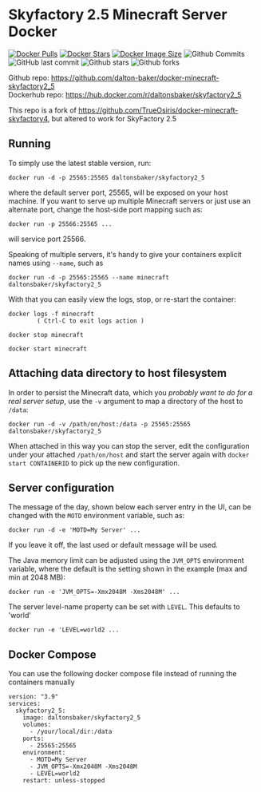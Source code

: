 # Skyfactory 2.5 Minecraft Server Docker
[![Docker Pulls](https://badgen.net/docker/pulls/daltonsbaker/skyfactory2_5?icon=docker&label=pulls)](https://hub.docker.com/r/daltonsbaker/skyfactory2_5/) 
[![Docker Stars](https://badgen.net/docker/stars/daltonsbaker/skyfactory2_5?icon=docker&label=stars)](https://hub.docker.com/r/daltonsbaker/skyfactory2_5/) 
[![Docker Image Size](https://badgen.net/docker/size/daltonsbaker/skyfactory2_5?icon=docker&label=image%20size)](https://hub.docker.com/r/daltonsbaker/skyfactory2_5/) 
![Github Commits](https://badgen.net/github/commits/dalton-baker/docker-minecraft-skyfactory2_5?icon=github&label=commits) 
![GitHub last commit](https://badgen.net/github/last-commit/dalton-baker/docker-minecraft-skyfactory2_5?icon=github&label=last%20commit) 
![Github stars](https://badgen.net/github/stars/dalton-baker/docker-minecraft-skyfactory2_5?icon=github&label=stars) 
![Github forks](https://badgen.net/github/forks/dalton-baker/docker-minecraft-skyfactory2_5?icon=github&label=forks)

Github repo: https://github.com/dalton-baker/docker-minecraft-skyfactory2_5<br>
Dockerhub repo: https://hub.docker.com/r/daltonsbaker/skyfactory2_5

This repo is a fork of https://github.com/TrueOsiris/docker-minecraft-skyfactory4, but altered to work for SkyFactory 2.5


## Running
To simply use the latest stable version, run:
```
docker run -d -p 25565:25565 daltonsbaker/skyfactory2_5
```
    
where the default server port, 25565, will be exposed on your host machine. If you want to serve up multiple Minecraft servers or just use an alternate port, change the host-side port mapping such as:
```
docker run -p 25566:25565 ...
```
will service port 25566.


Speaking of multiple servers, it's handy to give your containers explicit names using `--name`, such as
```
docker run -d -p 25565:25565 --name minecraft daltonsbaker/skyfactory2_5
```

With that you can easily view the logs, stop, or re-start the container:
```
docker logs -f minecraft
        ( Ctrl-C to exit logs action )

docker stop minecraft

docker start minecraft
```


## Attaching data directory to host filesystem

In order to persist the Minecraft data, which you *probably want to do for a real server setup*, use the `-v` argument to map a directory of the host to ``/data``:
```
docker run -d -v /path/on/host:/data -p 25565:25565 daltonsbaker/skyfactory2_5
```

When attached in this way you can stop the server, edit the configuration under your attached ``/path/on/host`` and start the server again with `docker start CONTAINERID` to pick up the new configuration.


## Server configuration

The message of the day, shown below each server entry in the UI, can be changed with the `MOTD` environment variable, such as:
```
docker run -d -e 'MOTD=My Server' ...
```

If you leave it off, the last used or default message will be used.

The Java memory limit can be adjusted using the `JVM_OPTS` environment variable, where the default is the setting shown in the example (max and min at 2048 MB):
```
docker run -e 'JVM_OPTS=-Xmx2048M -Xms2048M' ...
```

The server level-name property can be set with `LEVEL`. This defaults to 'world'
```
docker run -e 'LEVEL=world2 ...
```

## Docker Compose
You can use the following docker compose file instead of running the containers manually
```
version: "3.9"
services:
  skyfactory2_5:
    image: daltonsbaker/skyfactory2_5
    volumes:
      - /your/local/dir:/data
    ports:
      - 25565:25565
    environment:
      - MOTD=My Server
      - JVM_OPTS=-Xmx2048M -Xms2048M
      - LEVEL=world2
    restart: unless-stopped
```
